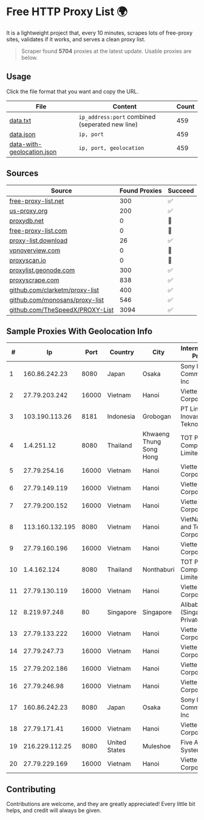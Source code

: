 
# Free HTTP Proxy List 🌍

It is a lightweight project that, every 10 minutes, scrapes lots of free-proxy sites, validates if it works, and serves a clean proxy list.


> Scraper found **5704** proxies at the latest update. Usable proxies are below.

## Usage

Click the file format that you want and copy the URL.


|File|Content|Count|
|----|-------|-----|
|[data.txt](https://raw.githubusercontent.com/themiralay/Proxy-List-World/master/data.txt)|`ip_address:port` combined (seperated new line)|459|
|[data.json](https://raw.githubusercontent.com/themiralay/Proxy-List-World/master/data.json)|`ip, port`|459|
|[data-with-geolocation.json](https://raw.githubusercontent.com/themiralay/Proxy-List-World/master/data-with-geolocation.json)|`ip, port, geolocation`|459|

## Sources

|Source|Found Proxies|Succeed|
|------|-------------|-------|
|[free-proxy-list.net](https://free-proxy-list.net)|300|✅|
|[us-proxy.org](https://www.us-proxy.org)|200|✅|
|[proxydb.net](http://proxydb.net)|0|🚫|
|[free-proxy-list.com](https://free-proxy-list.com/?page=&port=&type%5B%5D=http&type%5B%5D=https&up_time=0&search=Search)|0|🚫|
|[proxy-list.download](https://www.proxy-list.download/HTTP)|26|✅|
|[vpnoverview.com](https://vpnoverview.com/privacy/anonymous-browsing/free-proxy-servers)|0|🚫|
|[proxyscan.io](https://www.proxyscan.io)|0|🚫|
|[proxylist.geonode.com](https://proxylist.geonode.com/api/proxy-list?limit=300&page=1&sort_by=lastChecked&sort_type=desc&protocols=http,https)|300|✅|
|[proxyscrape.com](https://api.proxyscrape.com/v2/?request=displayproxies&protocol=http&timeout=10000&country=all&ssl=all&anonymity=all)|838|✅|
|[github.com/clarketm/proxy-list](https://raw.githubusercontent.com/clarketm/proxy-list/master/proxy-list-raw.txt)|400|✅|
|[github.com/monosans/proxy-list](https://raw.githubusercontent.com/monosans/proxy-list/main/proxies/http.txt)|546|✅|
|[github.com/TheSpeedX/PROXY-List](https://raw.githubusercontent.com/TheSpeedX/PROXY-List/master/http.txt)|3094|✅|


## Sample Proxies With Geolocation Info

|#|Ip|Port|Country|City|Internet Service Provider|
|-|--|----|-------|----|-------------------------|
|1|160.86.242.23|8080|Japan|Osaka|Sony Network Communications Inc|
|2|27.79.203.242|16000|Vietnam|Hanoi|Viettel Corporation|
|3|103.190.113.26|8181|Indonesia|Grobogan|PT Linkbit Inovasi Teknologi|
|4|1.4.251.12|8080|Thailand|Khwaeng Thung Song Hong|TOT Public Company Limited|
|5|27.79.254.16|16000|Vietnam|Hanoi|Viettel Corporation|
|6|27.79.149.119|16000|Vietnam|Hanoi|Viettel Corporation|
|7|27.79.200.152|16000|Vietnam|Hanoi|Viettel Corporation|
|8|113.160.132.195|8080|Vietnam|Hanoi|VietNam Post and Telecom Corporation|
|9|27.79.160.196|16000|Vietnam|Hanoi|Viettel Corporation|
|10|1.4.162.124|8080|Thailand|Nonthaburi|TOT Public Company Limited|
|11|27.79.130.119|16000|Vietnam|Hanoi|Viettel Corporation|
|12|8.219.97.248|80|Singapore|Singapore|Alibaba Cloud (Singapore) Private Limited|
|13|27.79.133.222|16000|Vietnam|Hanoi|Viettel Corporation|
|14|27.79.247.73|16000|Vietnam|Hanoi|Viettel Corporation|
|15|27.79.202.186|16000|Vietnam|Hanoi|Viettel Corporation|
|16|27.79.246.98|16000|Vietnam|Hanoi|Viettel Corporation|
|17|160.86.242.23|8080|Japan|Osaka|Sony Network Communications Inc|
|18|27.79.171.41|16000|Vietnam|Hanoi|Viettel Corporation|
|19|216.229.112.25|8080|United States|Muleshoe|Five Area Systems, LLC|
|20|27.79.229.169|16000|Vietnam|Hanoi|Viettel Corporation|



## Contributing

Contributions are welcome, and they are greatly appreciated! Every
little bit helps, and credit will always be given.

